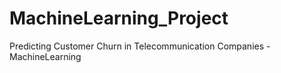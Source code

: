 # MachineLearning_Project
Predicting Customer Churn in Telecommunication Companies - MachineLearning
